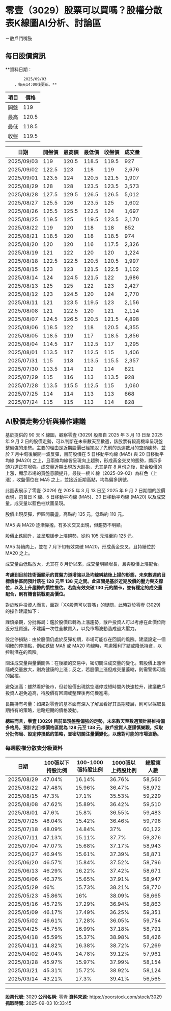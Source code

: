 # 零壹（3029）股票可以買嗎？股權分散表K線圖AI分析、討論區
－散戶鬥嘴鼓

## 每日股價資訊

**資料日期：
        
            2025/09/03
        ，每天14:00後更新。**

| 項目 | 價格 |
|------|------|
| 開盤 | 119 |
| 最高 | 120.5 |
| 最低 | 118.5 |
| 收盤 | 119.5 |

| 日期 | 開盤價 | 最高價 | 最低價 | 收盤價 | 成交量 |
|------|--------|--------|--------|--------|--------|
| 2025/09/03 | 119 | 120.5 | 118.5 | 119.5 | 927 |
| 2025/09/02 | 122.5 | 123 | 118 | 119 | 2,676 |
| 2025/09/01 | 123.5 | 124 | 120.5 | 121.5 | 1,907 |
| 2025/08/29 | 128 | 128 | 123.5 | 123.5 | 3,573 |
| 2025/08/28 | 127.5 | 129.5 | 126.5 | 126.5 | 5,012 |
| 2025/08/27 | 125.5 | 126 | 123.5 | 125 | 1,602 |
| 2025/08/26 | 125.5 | 125.5 | 122.5 | 124 | 1,697 |
| 2025/08/25 | 119.5 | 125 | 119.5 | 123.5 | 3,170 |
| 2025/08/22 | 119 | 120 | 118 | 118 | 852 |
| 2025/08/21 | 118.5 | 120 | 118 | 118.5 | 974 |
| 2025/08/20 | 120 | 120 | 116 | 117.5 | 2,326 |
| 2025/08/19 | 121 | 122 | 120 | 120 | 1,224 |
| 2025/08/18 | 122.5 | 122.5 | 120.5 | 120.5 | 1,997 |
| 2025/08/15 | 123 | 123 | 121.5 | 122.5 | 1,102 |
| 2025/08/14 | 124 | 124.5 | 121.5 | 122 | 1,686 |
| 2025/08/13 | 125 | 125 | 122 | 123 | 2,427 |
| 2025/08/12 | 123 | 124.5 | 120 | 124 | 2,770 |
| 2025/08/11 | 121 | 123.5 | 119.5 | 123 | 2,156 |
| 2025/08/08 | 121 | 122.5 | 120 | 121 | 2,114 |
| 2025/08/07 | 124.5 | 126.5 | 120.5 | 121.5 | 4,898 |
| 2025/08/06 | 118.5 | 122 | 118 | 120.5 | 4,355 |
| 2025/08/05 | 118.5 | 119 | 117 | 118.5 | 1,856 |
| 2025/08/04 | 114.5 | 117 | 112.5 | 117 | 1,295 |
| 2025/08/01 | 113.5 | 117 | 112.5 | 115 | 1,406 |
| 2025/07/31 | 115 | 118 | 113.5 | 115.5 | 2,357 |
| 2025/07/30 | 113.5 | 114 | 112 | 114 | 821 |
| 2025/07/29 | 115 | 116 | 113 | 113.5 | 928 |
| 2025/07/28 | 113.5 | 115.5 | 112.5 | 115 | 1,060 |
| 2025/07/25 | 114 | 114 | 113 | 113 | 668 |
| 2025/07/24 | 115 | 115 | 113 | 114 | 828 |

## AI股價走勢分析與操作建議

基於提供的 90 天 K 線圖，觀察零壹 (3029) 股票自 2025 年 3 月 13 日至 2025 年 9 月 2 日的股價走勢，可以判斷在未來數天至數週，該股票有較高機率呈現盤整偏強的走勢。主要的理由是近期股價已經擺脫了先前的長達數月的空頭趨勢，並於 7 月中旬後展開一波反彈，目前股價在 5 日移動平均線 (MA5) 與 20 日移動平均線 (MA20) 之上，且兩條均線皆呈現向上趨勢，形成黃金交叉的態勢，顯示多頭力道正在增強。成交量近期出現放大跡象，尤其是在 8 月份之後，配合股價的上漲，顯示市場的買盤意願提升。最後一根 K 線（2025-09-02）為紅色（上漲），收盤價位在 MA5 之上，並接近近期高點，均為偏多訊號。

此圖表展示了零壹 (3029) 在 2025 年 3 月 13 日至 2025 年 9 月 2 日期間的股價表現，包含日 K 線、5 日移動平均線 (MA5)、20 日移動平均線 (MA20) 以及成交量。成交量以藍色柱狀圖呈現。

股價出現反彈，但區間震盪，高點約 135 元，低點約 110 元。

MA5 與 MA20 逐漸靠攏，有多次交叉出現，但趨勢不明顯。

股價止跌回升，並呈現緩步上漲趨勢，從約 105 元漲至約 125 元。

MA5 持續向上，並在 7 月下旬有效突破 MA20，形成黃金交叉，且持續位於 MA20 之上。

成交量由低點放大，尤其在 8 月份以來，成交量明顯增長，且與股價上漲配合。

**考慮到目前技術面顯示的買盤力道增強以及均線糾結後上揚的形態，未來數週的目標價格區間預計落在 128 元至 138 元之間。此區間是基於近期股價的壓力與支撐位，以及上升趨勢的慣性推估。若能有效突破 130 元的關卡，並有穩定的成交量配合，則有機會挑戰更高價位。**

對於散戶投資人而言，面對「XX股票可以買嗎」的疑問，此時對於零壹 (3029) 的操作建議如下：

謹慎樂觀，分批佈局：鑑於股價已轉為上漲趨勢，散戶投資人可以考慮在此價位附近分批買進。不建議一次性全數買入，以免市場波動造成過大壓力。

設定停損點：由於股價仍處於反彈初期，市場可能存在回調的風險。建議設定一個明確的停損點，例如跌破 MA5 或 MA20 均線時，考慮獲利了結或降低持倉，以控制潛在的風險。

關注成交量與量價關係：在後續的交易中，密切關注成交量的變化。若股價上漲伴隨成交量放大，則為健康的上漲；反之，若股價上漲但成交量萎縮，則需警惕可能的回檔。

避免追高：雖然看好後市，但若股價出現跳空漲停或短時間內快速拉升，建議散戶投資人避免追高，待股價有回調或整理後再伺機進場。

長期持有考量：如果對零壹的基本面有深入了解且看好其長期發展，則可以採取長期持有的策略，忽略短期的價格波動。

**總結而言，零壹 (3029) 目前呈現盤整偏強的走勢，未來數天至數週預計將維持偏多格局。預計的目標價格區間為 128 元至 138 元。散戶投資人應謹慎樂觀，採取分批佈局、設定停損點的策略，並密切關注量價變化，以應對可能的市場波動。**

### 每週股權分散表分級資料

| 日期 | 100張以下持股比例 | 100-1000張持股比例 | 1000張以上持股比例 | 總股東人數 |
|------|-------------------|--------------------|--------------------|----------|
| 2025/08/29 | 47.04% | 16.14% | 36.76% | 58,560 |
| 2025/08/22 | 47.48% | 15.96% | 36.47% | 58,972 |
| 2025/08/15 | 47.3% | 17.1% | 35.53% | 59,229 |
| 2025/08/08 | 47.62% | 15.89% | 36.42% | 59,510 |
| 2025/08/01 | 47.6% | 15.8% | 36.55% | 59,483 |
| 2025/07/25 | 48.04% | 15.42% | 36.46% | 59,796 |
| 2025/07/18 | 48.09% | 14.84% | 37% | 60,122 |
| 2025/07/11 | 47.13% | 15.11% | 37.7% | 59,376 |
| 2025/07/04 | 47.07% | 15.68% | 37.17% | 58,943 |
| 2025/06/27 | 46.94% | 15.61% | 37.39% | 58,871 |
| 2025/06/20 | 46.57% | 15.84% | 37.52% | 58,796 |
| 2025/06/13 | 46.29% | 16.22% | 37.42% | 58,671 |
| 2025/06/06 | 46.37% | 15.65% | 37.91% | 58,947 |
| 2025/05/29 | 46% | 15.73% | 38.21% | 58,770 |
| 2025/05/23 | 45.86% | 16% | 38.09% | 58,665 |
| 2025/05/16 | 45.72% | 17.29% | 36.94% | 58,863 |
| 2025/05/09 | 46.17% | 17.49% | 36.25% | 59,351 |
| 2025/05/02 | 46.61% | 17.28% | 36.05% | 59,754 |
| 2025/04/25 | 45.75% | 16.99% | 37.18% | 58,791 |
| 2025/04/18 | 45.59% | 15.37% | 38.98% | 58,426 |
| 2025/04/11 | 44.82% | 16.38% | 38.72% | 57,269 |
| 2025/04/02 | 46.04% | 14.78% | 39.12% | 57,961 |
| 2025/03/28 | 45.97% | 15.97% | 37.99% | 58,154 |
| 2025/03/21 | 45.31% | 15.72% | 38.92% | 58,124 |
| 2025/03/14 | 43.21% | 17.3% | 39.41% | 56,565 |

---

**股票代號:** 3029
**公司名稱:** 零壹
**資料來源:** https://poorstock.com/stock/3029
**抓取時間:** 2025-09-03 10:33:45